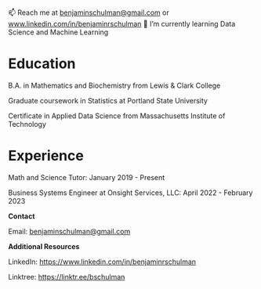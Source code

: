 📫 Reach me at benjaminschulman@gmail.com or www.linkedin.com/in/benjaminrschulman
🌱 I’m currently learning Data Science and Machine Learning



# Education

B.A. in Mathematics and Biochemistry from Lewis & Clark College

Graduate coursework in Statistics at Portland State University

Certificate in Applied Data Science from Massachusetts Institute of Technology

# Experience

Math and Science Tutor: January 2019 - Present

Business Systems Engineer at Onsight Services, LLC: April 2022 - February 2023

**Contact**

Email: benjaminschulman@gmail.com

**Additional Resources**

LinkedIn: https://www.linkedin.com/in/benjaminrschulman

Linktree: https://linktr.ee/bschulman
